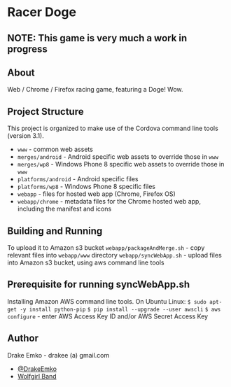 # Racer Doge

## NOTE: This game is very much a work in progress

## About
Web / Chrome / Firefox racing game, featuring a Doge! Wow.

## Project Structure
This project is organized to make use of the Cordova command line tools (version 3.1).
* `www`					- common web assets
* `merges/android`		- Android specific web assets to override those in `www`
* `merges/wp8`			- Windows Phone 8 specific web assets to override those in `www`
* `platforms/android`	- Android specific files
* `platforms/wp8`		- Windows Phone 8 specific files
* `webapp`				- files for hosted web app (Chrome, Firefox OS)
* `webapp/chrome`		- metadata files for the Chrome hosted web app, including the manifest and icons

## Building and Running
To upload it to Amazon s3 bucket
`webapp/packageAndMerge.sh`		- copy relevant files into `webapp/www` directory
`webapp/syncWebApp.sh`			- upload files into Amazon s3 bucket, using aws command line tools

## Prerequisite for running syncWebApp.sh
Installing Amazon AWS command line tools. On Ubuntu Linux:
`$ sudo apt-get -y install python-pip`
`$ pip install --upgrade --user awscli`
`$ aws configure`				- enter AWS Access Key ID and/or AWS Secret Access Key 

## Author
Drake Emko - drakee (a) gmail.com
* [@DrakeEmko](https://twitter.com/DrakeEmko)
* [Wolfgirl Band](http://wolfgirl.bandcamp.com/)
